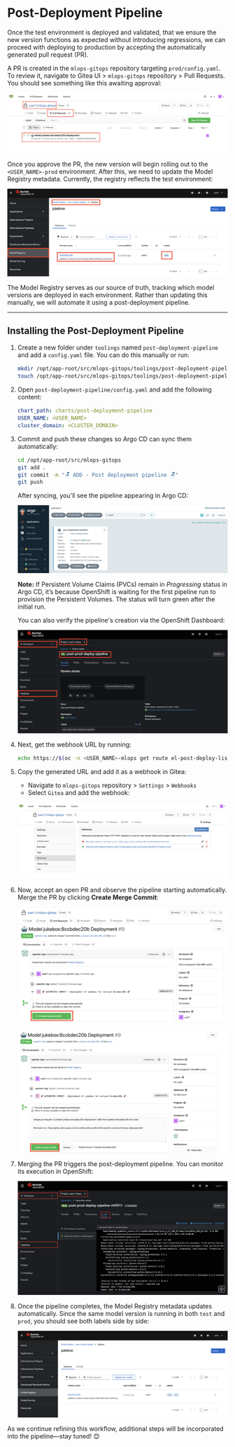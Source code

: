 # Post-Deployment Pipeline

Once the test environment is deployed and validated, that we ensure the new version functions as expected without introducing regressions, we can proceed with deploying to production by accepting the automatically generated pull request (PR).

A PR is created in the `mlops-gitops` repository targeting `prod/config.yaml`. To review it, navigate to Gitea UI > `mlops-gitops` repository > Pull Requests. You should see something like this awaiting approval:

![prod-pr-1.png](./images/prod-pr-1.png)

Once you approve the PR, the new version will begin rolling out to the `<USER_NAME>-prod` environment. After this, we need to update the Model Registry metadata. Currently, the registry reflects the test environment:

![mr-test.png](./images/mr-test.png)

The Model Registry serves as our source of truth, tracking which model versions are deployed in each environment. Rather than updating this manually, we will automate it using a post-deployment pipeline.

---

## Installing the Post-Deployment Pipeline

1. Create a new folder under `toolings` named `post-deployment-pipeline` and add a `config.yaml` file. You can do this manually or run:

    ```bash
    mkdir /opt/app-root/src/mlops-gitops/toolings/post-deployment-pipeline
    touch /opt/app-root/src/mlops-gitops/toolings/post-deployment-pipeline/config.yaml
    ```

2. Open `post-deployment-pipeline/config.yaml` and add the following content:

    ```yaml
    chart_path: charts/post-deployment-pipeline
    USER_NAME: <USER_NAME>
    cluster_domain: <CLUSTER_DOMAIN>
    ```

3. Commit and push these changes so Argo CD can sync them automatically:

    ```bash
    cd /opt/app-root/src/mlops-gitops
    git add .
    git commit -m "🪑 ADD - Post deployment pipeline 🪑"
    git push
    ```

    After syncing, you'll see the pipeline appearing in Argo CD:

    ![post-deployment-pipeline.png](./images/post-deployment-pipeline.png)

    **Note:** If Persistent Volume Claims (PVCs) remain in *Progressing* status in Argo CD, it’s because OpenShift is waiting for the first pipeline run to provision the Persistent Volumes. The status will turn green after the initial run.

    You can also verify the pipeline's creation via the OpenShift Dashboard:

    ![post-deployment-pipeline-2.png](./images/post-deployment-pipeline-2.png)

4. Next, get the webhook URL by running:

    ```bash
    echo https://$(oc -n <USER_NAME>-mlops get route el-post-deploy-listener --template='{{ .spec.host }}')
    ```

5. Copy the generated URL and add it as a webhook in Gitea:

    - Navigate to `mlops-gitops` repository > `Settings` > `Webhooks`
    - Select `Gitea` and add the webhook:

    ![post-deployment-webhook.png](./images/post-deployment-webhook.png)

6. Now, accept an open PR and observe the pipeline starting automatically. Merge the PR by clicking **Create Merge Commit**:

    ![prod-pr-2.png](./images/prod-pr-2.png)

    ![prod-pr-3.png](./images/prod-pr-3.png)

7. Merging the PR triggers the post-deployment pipeline. You can monitor its execution in OpenShift:

    ![post-deployment-pipeline-run.png](./images/post-deployment-pipeline-run.png)

8. Once the pipeline completes, the Model Registry metadata updates automatically. Since the same model version is running in both `test` and `prod`, you should see both labels side by side:

    ![mr-prod.png](./images/mr-prod.png)

As we continue refining this workflow, additional steps will be incorporated into the pipeline—stay tuned! 😊